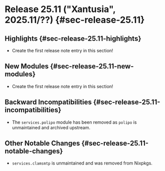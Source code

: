 # Release 25.11 ("Xantusia", 2025.11/??) {#sec-release-25.11}

## Highlights {#sec-release-25.11-highlights}

<!-- To avoid merge conflicts, consider adding your item at an arbitrary place in the list instead. -->

- Create the first release note entry in this section!

## New Modules {#sec-release-25.11-new-modules}

<!-- To avoid merge conflicts, consider adding your item at an arbitrary place in the list instead. -->

- Create the first release note entry in this section!

## Backward Incompatibilities {#sec-release-25.11-incompatibilities}

<!-- To avoid merge conflicts, consider adding your item at an arbitrary place in the list instead. -->

- The `services.polipo` module has been removed as `polipo` is unmaintained and archived upstream.

## Other Notable Changes {#sec-release-25.11-notable-changes}

<!-- To avoid merge conflicts, consider adding your item at an arbitrary place in the list instead. -->

- `services.clamsmtp` is unmaintained and was removed from Nixpkgs.
